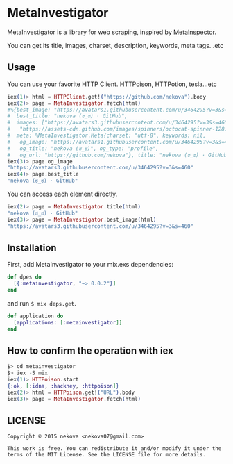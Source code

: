 MetaInvestigator
=============

MetaInvestigator is a library for web scraping, inspired by [MetaInspector](https://github.com/jaimeiniesta/metainspector).

You can get its title, images, charset, description, keywords, meta tags...etc

## Usage
You can use your favorite HTTP Client. HTTPoison, HTTPotion, tesla...etc

```elixir
iex(1)> html = HTTPClient.get!("https://github.com/nekova").body
iex(2)> page = MetaInvestigator.fetch(html)
#%{best_image: "https://avatars1.githubusercontent.com/u/3464295?v=3&s=400",
#  best_title: "nekova (ಠ_ಠ) · GitHub",
#  images: ["https://avatars3.githubusercontent.com/u/3464295?v=3&s=460",
#   "https://assets-cdn.github.com/images/spinners/octocat-spinner-128.gif"],
#  meta: %MetaInvestigator.Meta{charset: "utf-8", keywords: nil,
#   og_image: "https://avatars1.githubusercontent.com/u/3464295?v=3&s=400",
#   og_title: "nekova (ಠ_ಠ)", og_type: "profile",
#   og_url: "https://github.com/nekova"}, title: "nekova (ಠ_ಠ) · GitHub"}
iex(3)> page.og_image
"https://avatars3.githubusercontent.com/u/3464295?v=3&s=460"
iex(4)> page.best_title
"nekova (ಠ_ಠ) · GitHub"
```

You can access each element directly.

```elixir
iex(2)> page = MetaInvestigator.title(html)
"nekova (ಠ_ಠ) · GitHub"
iex(3)> page = MetaInvestigator.best_image(html)
"https://avatars3.githubusercontent.com/u/3464295?v=3&s=460"
```

## Installation
First, add MetaInvestigator to your mix.exs dependencies:

```elixir
def dpes do
  [{:metainvestigator, "~> 0.0.2"}]
end
```

and run ```$ mix deps.get```.

```elixir
def application do
  [applications: [:metainvestigator]]
end
```

## How to confirm the operation with iex
```elixir
$> cd metainvestigator
$> iex -S mix
iex(1)> HTTPoison.start
{:ok, [:idna, :hackney, :httpoison]}
iex(2)> html = HTTPoison.get!("URL").body
iex(3)> page = MetaInvestigator.fetch(html)
```

## LICENSE
```
Copyright © 2015 nekova <nekova07@gmail.com>

This work is free. You can redistribute it and/or modify it under the
terms of the MIT License. See the LICENSE file for more details.
```
